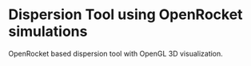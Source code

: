 Dispersion Tool using OpenRocket simulations
==========

OpenRocket based dispersion tool with OpenGL 3D visualization.
